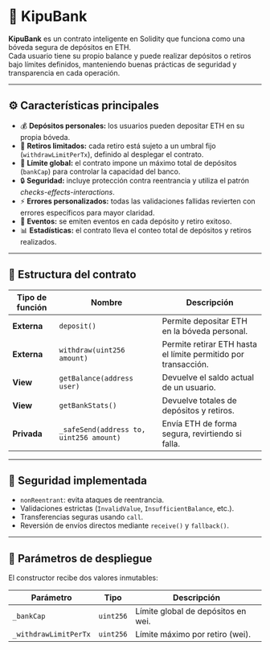 # 🏦 KipuBank

**KipuBank** es un contrato inteligente en Solidity que funciona como una bóveda segura de depósitos en ETH.  
Cada usuario tiene su propio balance y puede realizar depósitos o retiros bajo límites definidos, manteniendo buenas prácticas de seguridad y transparencia en cada operación.

---

## ⚙️ Características principales

- 💰 **Depósitos personales:** los usuarios pueden depositar ETH en su propia bóveda.
- 💸 **Retiros limitados:** cada retiro está sujeto a un umbral fijo (`withdrawLimitPerTx`), definido al desplegar el contrato.
- 🏦 **Límite global:** el contrato impone un máximo total de depósitos (`bankCap`) para controlar la capacidad del banco.
- 🔒 **Seguridad:** incluye protección contra reentrancia y utiliza el patrón *checks-effects-interactions*.
- ⚡ **Errores personalizados:** todas las validaciones fallidas revierten con errores específicos para mayor claridad.
- 🪪 **Eventos:** se emiten eventos en cada depósito y retiro exitoso.
- 📊 **Estadísticas:** el contrato lleva el conteo total de depósitos y retiros realizados.

---

## 🧩 Estructura del contrato

| Tipo de función | Nombre | Descripción |
|-----------------|---------|-------------|
| **Externa** | `deposit()` | Permite depositar ETH en la bóveda personal. |
| **Externa** | `withdraw(uint256 amount)` | Permite retirar ETH hasta el límite permitido por transacción. |
| **View** | `getBalance(address user)` | Devuelve el saldo actual de un usuario. |
| **View** | `getBankStats()` | Devuelve totales de depósitos y retiros. |
| **Privada** | `_safeSend(address to, uint256 amount)` | Envía ETH de forma segura, revirtiendo si falla. |

---

## 🔐 Seguridad implementada

- `nonReentrant`: evita ataques de reentrancia.
- Validaciones estrictas (`InvalidValue`, `InsufficientBalance`, etc.).
- Transferencias seguras usando `call`.
- Reversión de envíos directos mediante `receive()` y `fallback()`.

---

## 🚀 Parámetros de despliegue

El constructor recibe dos valores inmutables:

| Parámetro | Tipo | Descripción |
|------------|------|-------------|
| `_bankCap` | `uint256` | Límite global de depósitos en wei. |
| `_withdrawLimitPerTx` | `uint256` | Límite máximo por retiro (wei). |


